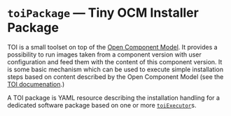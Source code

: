 # `toiPackage` &#8212; Tiny OCM Installer Package

TOI is a small toolset on top of the [Open Component Model](../../01-model/01-model.md).
It provides a possibility to run images taken from a component version with user
configuration and feed them with the content of this component version.
It is some basic mechanism which can be used to execute simple installation
steps based on content described by the Open Component Model (see the [TOI documenation](https://github.com/open-component-model/ocm/blob/main/docs/reference/ocm_toi-bootstrapping.md).)

A TOI package is YAML resource describing the installation handling
for a dedicated software package based on one or more
[`toiExecutor`](toiexecutor.md)s.
